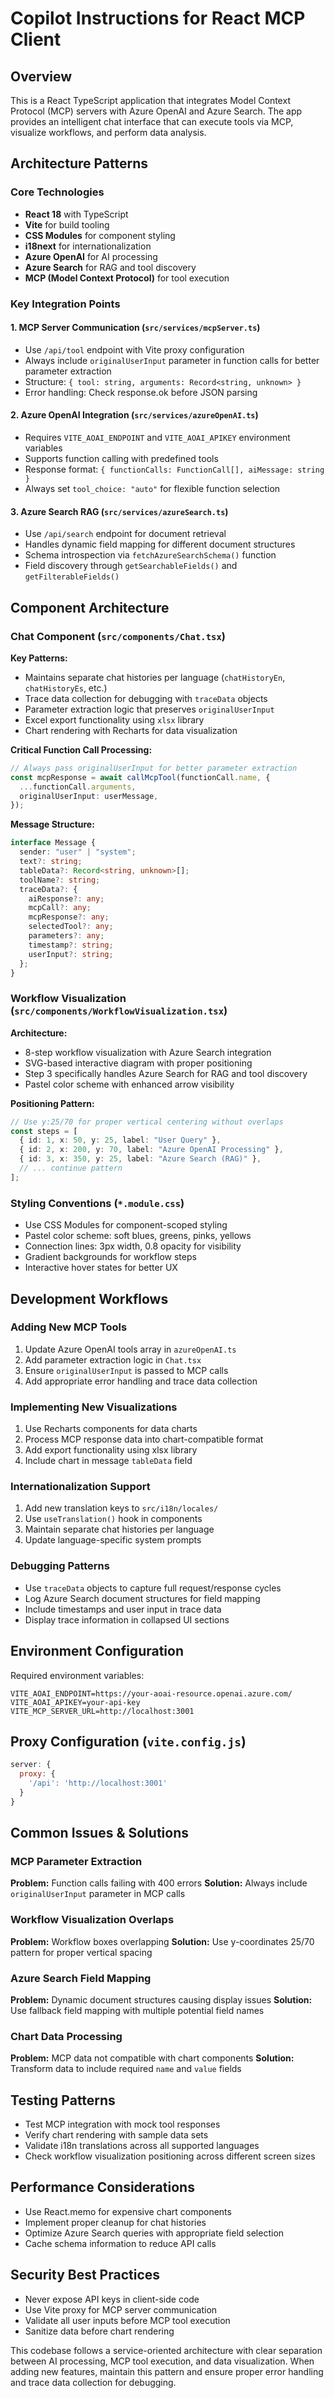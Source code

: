 # Copilot Instructions for React MCP Client

## Overview

This is a React TypeScript application that integrates Model Context Protocol (MCP) servers with Azure OpenAI and Azure Search. The app provides an intelligent chat interface that can execute tools via MCP, visualize workflows, and perform data analysis.

## Architecture Patterns

### Core Technologies

- **React 18** with TypeScript
- **Vite** for build tooling
- **CSS Modules** for component styling
- **i18next** for internationalization
- **Azure OpenAI** for AI processing
- **Azure Search** for RAG and tool discovery
- **MCP (Model Context Protocol)** for tool execution

### Key Integration Points

#### 1. MCP Server Communication (`src/services/mcpServer.ts`)

- Use `/api/tool` endpoint with Vite proxy configuration
- Always include `originalUserInput` parameter in function calls for better parameter extraction
- Structure: `{ tool: string, arguments: Record<string, unknown> }`
- Error handling: Check response.ok before JSON parsing

#### 2. Azure OpenAI Integration (`src/services/azureOpenAI.ts`)

- Requires `VITE_AOAI_ENDPOINT` and `VITE_AOAI_APIKEY` environment variables
- Supports function calling with predefined tools
- Response format: `{ functionCalls: FunctionCall[], aiMessage: string }`
- Always set `tool_choice: "auto"` for flexible function selection

#### 3. Azure Search RAG (`src/services/azureSearch.ts`)

- Use `/api/search` endpoint for document retrieval
- Handles dynamic field mapping for different document structures
- Schema introspection via `fetchAzureSearchSchema()` function
- Field discovery through `getSearchableFields()` and `getFilterableFields()`

## Component Architecture

### Chat Component (`src/components/Chat.tsx`)

**Key Patterns:**

- Maintains separate chat histories per language (`chatHistoryEn`, `chatHistoryEs`, etc.)
- Trace data collection for debugging with `traceData` objects
- Parameter extraction logic that preserves `originalUserInput`
- Excel export functionality using `xlsx` library
- Chart rendering with Recharts for data visualization

**Critical Function Call Processing:**

```typescript
// Always pass originalUserInput for better parameter extraction
const mcpResponse = await callMcpTool(functionCall.name, {
  ...functionCall.arguments,
  originalUserInput: userMessage,
});
```

**Message Structure:**

```typescript
interface Message {
  sender: "user" | "system";
  text?: string;
  tableData?: Record<string, unknown>[];
  toolName?: string;
  traceData?: {
    aiResponse?: any;
    mcpCall?: any;
    mcpResponse?: any;
    selectedTool?: any;
    parameters?: any;
    timestamp?: string;
    userInput?: string;
  };
}
```

### Workflow Visualization (`src/components/WorkflowVisualization.tsx`)

**Architecture:**

- 8-step workflow visualization with Azure Search integration
- SVG-based interactive diagram with proper positioning
- Step 3 specifically handles Azure Search for RAG and tool discovery
- Pastel color scheme with enhanced arrow visibility

**Positioning Pattern:**

```typescript
// Use y:25/70 for proper vertical centering without overlaps
const steps = [
  { id: 1, x: 50, y: 25, label: "User Query" },
  { id: 2, x: 200, y: 70, label: "Azure OpenAI Processing" },
  { id: 3, x: 350, y: 25, label: "Azure Search (RAG)" },
  // ... continue pattern
];
```

### Styling Conventions (`*.module.css`)

- Use CSS Modules for component-scoped styling
- Pastel color scheme: soft blues, greens, pinks, yellows
- Connection lines: 3px width, 0.8 opacity for visibility
- Gradient backgrounds for workflow steps
- Interactive hover states for better UX

## Development Workflows

### Adding New MCP Tools

1. Update Azure OpenAI tools array in `azureOpenAI.ts`
2. Add parameter extraction logic in `Chat.tsx`
3. Ensure `originalUserInput` is passed to MCP calls
4. Add appropriate error handling and trace data collection

### Implementing New Visualizations

1. Use Recharts components for data charts
2. Process MCP response data into chart-compatible format
3. Add export functionality using xlsx library
4. Include chart in message `tableData` field

### Internationalization Support

1. Add new translation keys to `src/i18n/locales/`
2. Use `useTranslation()` hook in components
3. Maintain separate chat histories per language
4. Update language-specific system prompts

### Debugging Patterns

- Use `traceData` objects to capture full request/response cycles
- Log Azure Search document structures for field mapping
- Include timestamps and user input in trace data
- Display trace information in collapsed UI sections

## Environment Configuration

Required environment variables:

```
VITE_AOAI_ENDPOINT=https://your-aoai-resource.openai.azure.com/
VITE_AOAI_APIKEY=your-api-key
VITE_MCP_SERVER_URL=http://localhost:3001
```

## Proxy Configuration (`vite.config.js`)

```javascript
server: {
  proxy: {
    '/api': 'http://localhost:3001'
  }
}
```

## Common Issues & Solutions

### MCP Parameter Extraction

**Problem:** Function calls failing with 400 errors
**Solution:** Always include `originalUserInput` parameter in MCP calls

### Workflow Visualization Overlaps

**Problem:** Workflow boxes overlapping
**Solution:** Use y-coordinates 25/70 pattern for proper vertical spacing

### Azure Search Field Mapping

**Problem:** Dynamic document structures causing display issues
**Solution:** Use fallback field mapping with multiple potential field names

### Chart Data Processing

**Problem:** MCP data not compatible with chart components
**Solution:** Transform data to include required `name` and `value` fields

## Testing Patterns

- Test MCP integration with mock tool responses
- Verify chart rendering with sample data sets
- Validate i18n translations across all supported languages
- Check workflow visualization positioning across different screen sizes

## Performance Considerations

- Use React.memo for expensive chart components
- Implement proper cleanup for chat histories
- Optimize Azure Search queries with appropriate field selection
- Cache schema information to reduce API calls

## Security Best Practices

- Never expose API keys in client-side code
- Use Vite proxy for MCP server communication
- Validate all user inputs before MCP tool execution
- Sanitize data before chart rendering

This codebase follows a service-oriented architecture with clear separation between AI processing, MCP tool execution, and data visualization. When adding new features, maintain this pattern and ensure proper error handling and trace data collection for debugging.
